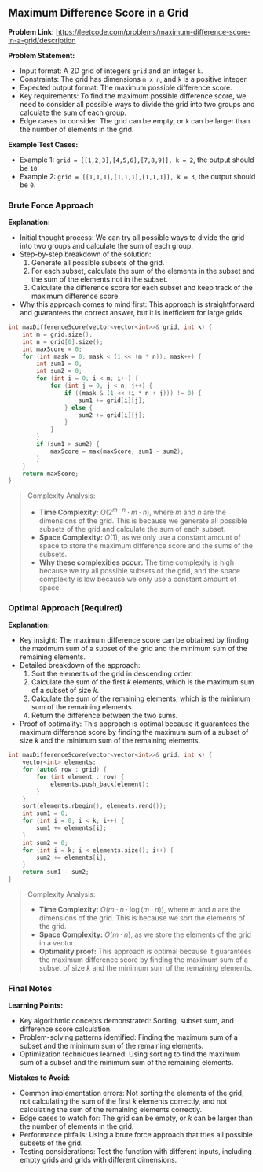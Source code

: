 ## Maximum Difference Score in a Grid

**Problem Link:** https://leetcode.com/problems/maximum-difference-score-in-a-grid/description

**Problem Statement:**
- Input format: A 2D grid of integers `grid` and an integer `k`.
- Constraints: The grid has dimensions `m x n`, and `k` is a positive integer.
- Expected output format: The maximum possible difference score.
- Key requirements: To find the maximum possible difference score, we need to consider all possible ways to divide the grid into two groups and calculate the sum of each group.
- Edge cases to consider: The grid can be empty, or `k` can be larger than the number of elements in the grid.

**Example Test Cases:**
- Example 1: `grid = [[1,2,3],[4,5,6],[7,8,9]], k = 2`, the output should be `10`.
- Example 2: `grid = [[1,1,1],[1,1,1],[1,1,1]], k = 3`, the output should be `0`.

### Brute Force Approach

**Explanation:**
- Initial thought process: We can try all possible ways to divide the grid into two groups and calculate the sum of each group.
- Step-by-step breakdown of the solution:
  1. Generate all possible subsets of the grid.
  2. For each subset, calculate the sum of the elements in the subset and the sum of the elements not in the subset.
  3. Calculate the difference score for each subset and keep track of the maximum difference score.
- Why this approach comes to mind first: This approach is straightforward and guarantees the correct answer, but it is inefficient for large grids.

```cpp
int maxDifferenceScore(vector<vector<int>>& grid, int k) {
    int m = grid.size();
    int n = grid[0].size();
    int maxScore = 0;
    for (int mask = 0; mask < (1 << (m * n)); mask++) {
        int sum1 = 0;
        int sum2 = 0;
        for (int i = 0; i < m; i++) {
            for (int j = 0; j < n; j++) {
                if ((mask & (1 << (i * n + j))) != 0) {
                    sum1 += grid[i][j];
                } else {
                    sum2 += grid[i][j];
                }
            }
        }
        if (sum1 > sum2) {
            maxScore = max(maxScore, sum1 - sum2);
        }
    }
    return maxScore;
}
```

> Complexity Analysis:
> - **Time Complexity:** $O(2^{m \cdot n} \cdot m \cdot n)$, where $m$ and $n$ are the dimensions of the grid. This is because we generate all possible subsets of the grid and calculate the sum of each subset.
> - **Space Complexity:** $O(1)$, as we only use a constant amount of space to store the maximum difference score and the sums of the subsets.
> - **Why these complexities occur:** The time complexity is high because we try all possible subsets of the grid, and the space complexity is low because we only use a constant amount of space.

### Optimal Approach (Required)

**Explanation:**
- Key insight: The maximum difference score can be obtained by finding the maximum sum of a subset of the grid and the minimum sum of the remaining elements.
- Detailed breakdown of the approach:
  1. Sort the elements of the grid in descending order.
  2. Calculate the sum of the first $k$ elements, which is the maximum sum of a subset of size $k$.
  3. Calculate the sum of the remaining elements, which is the minimum sum of the remaining elements.
  4. Return the difference between the two sums.
- Proof of optimality: This approach is optimal because it guarantees the maximum difference score by finding the maximum sum of a subset of size $k$ and the minimum sum of the remaining elements.

```cpp
int maxDifferenceScore(vector<vector<int>>& grid, int k) {
    vector<int> elements;
    for (auto& row : grid) {
        for (int element : row) {
            elements.push_back(element);
        }
    }
    sort(elements.rbegin(), elements.rend());
    int sum1 = 0;
    for (int i = 0; i < k; i++) {
        sum1 += elements[i];
    }
    int sum2 = 0;
    for (int i = k; i < elements.size(); i++) {
        sum2 += elements[i];
    }
    return sum1 - sum2;
}
```

> Complexity Analysis:
> - **Time Complexity:** $O(m \cdot n \cdot \log(m \cdot n))$, where $m$ and $n$ are the dimensions of the grid. This is because we sort the elements of the grid.
> - **Space Complexity:** $O(m \cdot n)$, as we store the elements of the grid in a vector.
> - **Optimality proof:** This approach is optimal because it guarantees the maximum difference score by finding the maximum sum of a subset of size $k$ and the minimum sum of the remaining elements.

### Final Notes

**Learning Points:**
- Key algorithmic concepts demonstrated: Sorting, subset sum, and difference score calculation.
- Problem-solving patterns identified: Finding the maximum sum of a subset and the minimum sum of the remaining elements.
- Optimization techniques learned: Using sorting to find the maximum sum of a subset and the minimum sum of the remaining elements.

**Mistakes to Avoid:**
- Common implementation errors: Not sorting the elements of the grid, not calculating the sum of the first $k$ elements correctly, and not calculating the sum of the remaining elements correctly.
- Edge cases to watch for: The grid can be empty, or $k$ can be larger than the number of elements in the grid.
- Performance pitfalls: Using a brute force approach that tries all possible subsets of the grid.
- Testing considerations: Test the function with different inputs, including empty grids and grids with different dimensions.